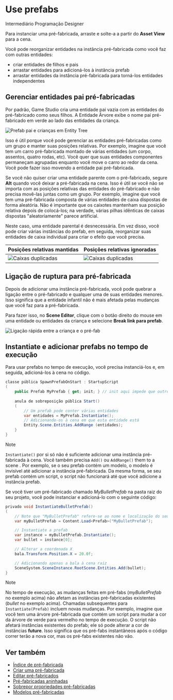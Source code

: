 # Use prefabs

<span class="badge text-bg-primary">Intermediário</span>
<span class="badge text-bg-success">Programação</span>
<span class="badge text-bg-success">Designer</span>

Para instanciar uma pré-fabricada, arraste e solte-a a partir do **Asset View** para a cena.

Você pode reorganizar entidades na instância pré-fabricada como você faz com outras entidades:

* criar entidades de filhos e pais
* arrastar entidades para adicioná-los à instância prefab
* arrastar entidades da instância pré-fabricada para torná-los entidades independentes

## Gerenciar entidades pai pré-fabricadas

Por padrão, Game Studio cria uma entidade pai vazia com as entidades do pré-fabricado como seus filhos. A Entidade Árvore exibe o nome pai pré-fabricado em verde ao lado das entidades da criança.

![ Prefab pai e crianças em Entity Tree](media/prefabs-in-scene-editor.png)

Isso é útil porque você pode gerenciar as entidades pré-fabricadas como um grupo e manter suas posições relativas. Por exemplo, imagine que você tem um carro pré-fabricada montado de várias entidades (um corpo, assentos, quatro rodas, etc). Você quer que suas entidades componentes permaneçam agrupadas enquanto você move o carro ao redor da cena. Você pode fazer isso movendo a entidade pai pré-fabricada.

Se você não quiser criar uma entidade parente com o pré-fabricado, segure **Alt** quando você deixar a pré-fabricada na cena. Isso é útil se você não se importa com as posições relativas das entidades do pré-fabricado e não precisa movê-las juntas como um grupo. Por exemplo, imagine que você tem uma pré-fabricada composta de várias entidades de caixa dispostas de forma aleatória. Não é importante que os caixotes mantenham sua posição relativa depois de colocá-los; na verdade, várias pilhas idênticas de caixas dispostas "aleatoriamente" parece artificial.

Neste caso, uma entidade parental é desnecessária. Em vez disso, você pode criar várias instâncias do prefab, em seguida, reorganizar suas entidades de caixa individual para criar o efeito que você precisa.

| Posições relativas mantidas | Posições relativas ignoradas |
|-------------------------------------------------|---------------------------------------------|
| ![ Caixas duplicadas](media/boxes-duplicated.jpg) | ![ Caixas duplicadas](media/boxes-random.jpg) |

## Ligação de ruptura para pré-fabricada

Depois de adicionar uma instância pré-fabricada, você pode quebrar a ligação entre o pré-fabricado e qualquer uma de suas entidades menores. Isso significa que a entidade infantil não é mais afetada pelas mudanças que você faz para a pré-fabricada.

Para fazer isso, no **Scene Editor**, clique com o botão direito do mouse em uma entidade ou entidades da criança e selecione **Break link para prefab**.

![ Ligação rápida entre a criança e o pré-fab](media/use-prefabs-break-link-to-prefab.gif)

## Instantiate e adicionar prefabs no tempo de execução

Para usar prefabs no tempo de execução, você precisa instanciá-los e, em seguida, adicioná-los à cena no código.

```cs
classe pública SpawnPrefabOnStart : StartupScript
(
    public Prefab MyPrefab { get; init; } // init aqui impede que outros scripts mudem esta propriedade
    
    anula de sobreposição pública Start()
    (
        // Um prefab pode conter várias entidades
        var entidades = MyPrefab.Instantiate();
        // Adicionando-os à cena em que esta entidade está
        Entity.Scene.Entities.AddRange (entidades);
    }
}
```

> [!Note]
> `Instantiate()` por si só não é suficiente adicionar uma instância pré-fabricada à cena. Você também precisa `Add()` ou `AddRange()` them to a scene . Por exemplo, se o seu prefab contém um modelo, o modelo é invisível até adicionar a instância pré-fabricada. Da mesma forma, se seu prefab contém um script, o script não funcionará até que você adicione a instância prefab.

Se você tiver um pré-fabricado chamado *MyBulletPrefab* na pasta raiz do seu projeto, você pode instanciar e adicioná-lo com o seguinte código:

```cs
privado void InstantiateBulletPrefab()
(
    // Note que "MyBulletPrefab" refere-se ao nome e localização do seu ativo pré-fabricado
    var myBulletPrefab = Content.Load<Prefab>("MyBulletPrefab");

    // Instantiate a prefab
    var instance = myBulletPrefab.Instantiate();
    var bullet = instance[0];

    // Alterar a coordenada X
    bala.Transform.Position.X = 20.0f;

    // Adicionando apenas a bala à cena raiz
    SceneSystem.SceneInstance.RootScene.Entities.Add(bullet);
}
```

> [!Note]
> No tempo de execução, as mudanças feitas em pré-fabs (*myBulletPrefab* no exemplo acima) não afetam as instâncias pré-fabricadas existentes (*bullet* no exemplo acima). Chamadas subsequentes para ``Instantiate(Prefab)`` incluem novas mudanças.
> Por exemplo, imagine que você tem uma árvore pré-fabricada que contém um script para mudar a cor da árvore de verde para vermelho no tempo de execução. O script não afetará instâncias existentes do prefab; ele só pode alterar a cor de instâncias **future**. Isso significa que os pré-fabs instantâneos após o código correr terão a nova cor, mas os pré-fabs existentes não vão.

## Ver também

* [Índice de pré-fabricada](index.md)
* [Criar uma pré-fabricada](create-a-prefab.md)
* [Editar pré-fabricados](edit-prefabs.md)
* [Pré-fabricadas aninhadas](nested-prefabs.md)
* [Sobrepor propriedades pré-fabricadas](override-prefab-properties.md)
* [Modelos pré-fabricadas](prefab-models.md)
